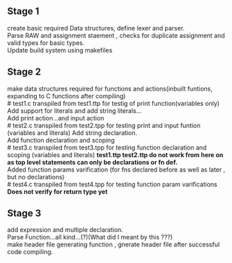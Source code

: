 ## Stage 1

create basic required Data structures, define lexer and parser.<br />
Parse RAW and assignment staement , checks for duplicate assignment and valid types for basic types.<br />
Update build system using makefiles

## Stage 2

make data structures required for functions and actions(inbuilt funtions, expanding to C functions after compiling)<br />
\# test1.c transpiled from test1.ttp for testig of print function(variables only) <br />
Add support for literals and add string literals... <br />
Add print action...and input action <br />
\# test2.c transpiled from test2.tpp for testing print and input funtion (variables and literals)
Add string declaration. <br />
Add function declaration and scoping<br />
\# test3.c transpiled from test3.tpp for testing function declaration and scoping (variables and literals)
<strong>test1.ttp test2.ttp do not work from here on as top level statements can only be declarations or fn def. </strong><br />
Added function params varification (for fns declared before as well as later , but no declarations) <br />
\# test4.c transpiled from test4.tpp for testing function param varifications
<strong>Does not verify for return type yet </strong>

## Stage 3

add expression and multiple declaration.<br />
Parse Function...all kind...(?)(What did I meant by this ???)<br/>
make header file generating function , gnerate header file after successful code compiling.<br />
